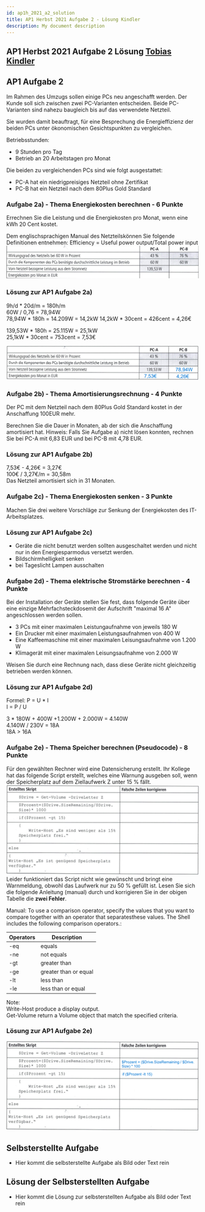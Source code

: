 ```yaml
---
id: ap1h_2021_a2_solution
title: AP1 Herbst 2021 Aufgabe 2 - Lösung Kindler
description: My document description
---
```


## AP1 Herbst 2021 Aufgabe 2 Lösung [Tobias Kindler](<../../../../user/Auszubildende Michel/kindler.md>)

## AP1 Aufgabe 2
Im Rahmen des Umzugs sollen einige PCs neu angeschafft werden. Der Kunde soll sich zwischen zwei PC-Varianten entscheiden.
Beide PC-Varianten sind nahezu baugleich bis auf das verwendete Netzteil.

Sie wurden damit beauftragt, für eine Besprechung die Energieffizienz der beiden PCs unter ökonomischen Gesichtspunkten zu vergleichen.

Betriebsstunden:
- 9 Stunden pro Tag
- Betrieb an 20 Arbeitstagen pro Monat

Die  beiden zu vergleichenden PCs sind wie folgt ausgestattet:
- PC-A hat ein niedrigpreisiges Netzteil ohne Zertifikat
- PC-B hat ein Netzteil nach dem 80Plus Gold Standard

### Aufgabe 2a) - Thema Energiekosten berechnen - 6 Punkte
Errechnen Sie die Leistung und die Energiekosten pro Monat, wenn eine kWh 20 Cent kostet.

Dem englischsprachigen Manual des Netzteilskönnen Sie folgende Definitionen entnehmen:
Efficiency = Useful power output/Total power input  
![Aufgabe a)](/img/AP1/2021/ap1h_2021/H21A2a.png)

### Lösung zur AP1 Aufgabe 2a)

9h/d * 20d/m = 180h/m  
60W / 0,76 = 78,94W  
78,94W * 180h = 14.209W = 14,2kW 
14,2kW * 30cent = 426cent = 4,26€    
  
139,53W * 180h = 25.115W = 25,1kW  
25,1kW * 30cent = 753cent = 7,53€
  
![Aufgabe 2 a Lösung](/img/AP1/2021/ap1h_2021/solution/H21A2aL.png)

### Aufgabe 2b) - Thema Amortisierungsrechnung  - 4 Punkte
Der PC mit dem Netzteil nach dem 80Plus Gold Standard kostet in der Anschaffung 100EUR mehr.

Berechnen Sie die Dauer in Monaten, ab der sich die Anschaffung amortisiert hat.
Hinweis: Falls Sie Aufgabe a) nicht lösen konnten, rechnen Sie bei PC-A mit 6,83 EUR und bei PC-B mit 4,78 EUR.

### Lösung zur AP1 Aufgabe 2b)
7,53€ - 4,26€ = 3,27€  
100€ / 3,27€/m = 30,58m  
Das Netzteil amortisiert sich in 31 Monaten.  

### Aufgabe 2c) - Thema Energiekosten senken - 3 Punkte
Machen Sie drei weitere Vorschläge zur Senkung der Energiekosten des IT-Arbeitsplatzes.

### Lösung zur AP1 Aufgabe 2c)
- Geräte die nicht benutzt werden sollten ausgeschaltet werden 
und nicht nur in den Energiesparmodus versetzt werden.
- Bildschirmhelligkeit senken
- bei Tageslicht Lampen ausschalten

### Aufgabe 2d) - Thema elektrische Stromstärke berechnen - 4 Punkte
Bei der Installation der Geräte stellen Sie fest, dass folgende Geräte über eine einzige Mehrfachsteckdosemit der Aufschrift "maximal 16 A" angeschlossen werden sollen.
- 3 PCs mit einer maximalen Leistungaufnahme von jeweils 180 W
- Ein Drucker mit einer maximalen Leistungsaufnahmen von 400 W
- Eine Kaffeemaschine mit einer maximalen Leisungsaufnahme von 1.200 W
- Klimagerät mit einer maximalen Leisungsaufnahme von 2.000 W

Weisen Sie durch eine Rechnung nach, dass diese Geräte nicht gleichzeitig betrieben werden können.

### Lösung zur AP1 Aufgabe 2d)
Formel:
P = U * I  
I = P / U  
  
3 * 180W + 400W +1.200W + 2.000W = 4.140W  
4.140W / 230V = 18A  
18A > 16A 

### Aufgabe 2e) - Thema Speicher berechnen (Pseudocode) - 8 Punkte
Für den gewählten Rechner wird eine Datensicherung erstellt. Ihr Kollege hat das folgende Script erstellt, welches eine Warnung ausgeben soll, wenn der Speicherplatz auf dem Ziellaufwerk Z unter 15 % fällt.  
![Aufgabe e)](/img/AP1/2021/ap1h_2021/H21A2e.png)  
Leider funktioniert das Script nicht wie gewünscht und bringt eine Warnmeldung, obwohl das Laufwerk nur zu 50 % gefüllt ist.
Lesen Sie sich die folgende Anleitung (manual) durch und korrigieren Sie in der obigen Tabelle die **zwei Fehler**.

Manual: To use a comparison operator, specify the values that you want to compare together with an operator that separatesthese values. The Shell includes the following comparison operators.:

| **Operators** | **Description** |
| --- | --- |
| -eq | equals |
| -ne | not equals |
| -gt | greater than |
| -ge | greater than or equal |
| -lt | less than |
| -le | less than or equal |

Note:   
Write-Host produce a display output.  
Get-Volume return a Volume object that match the specified criteria.

### Lösung zur AP1 Aufgabe 2e)
![Aufgabe 2 e Lösung](/img/AP1/2021/ap1h_2021/solution/H21A2eL.png)

## Selbsterstellte Aufgabe

- Hier kommt die selbsterstellte Aufgabe als Bild oder Text rein

## Lösung der Selbsterstellten Aufgabe

- Hier kommt die Lösung zur selbsterstellten Aufgabe als Bild oder Text rein
